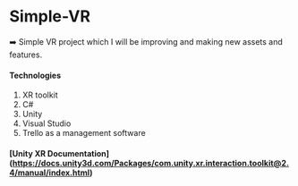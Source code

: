 # Simple-VR 

➡️  Simple VR project which I will be improving and making new assets and features.

#### **Technologies** 

1. XR toolkit
2. C#
3. Unity
4. Visual Studio
5. Trello as a management software

#### [Unity XR Documentation] (https://docs.unity3d.com/Packages/com.unity.xr.interaction.toolkit@2.4/manual/index.html)